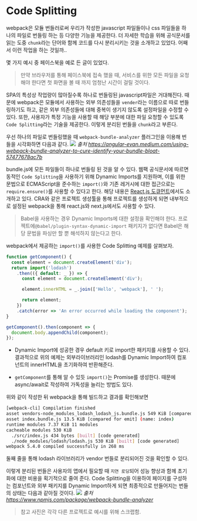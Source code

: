 # Code Splitting

webpack은 모듈 번들러로써 우리가 작성한 javascript 파일들이나 css 파일들을 하나의 파일로 번들링 하는 등 다양한 기능을 제공한다. 더 자세한 학습을 위해 공식문서를 읽는 도중 `chunk`라는 단어와 함께 코드를 다시 분리시키는 것을 소개하고 있었다. 어째서 이런 작업을 하는 것일까..

몇 가지 예시 중 페이스북을 예로 든 글이 있었다.

> 만약 브라우저를 통해 페이스북에 접속 했을 때, 서비스를 위한 모든 파일을 요청해야 한다면 첫 화면을 볼 때 까지 엄청난 시간이 걸릴 것이다.

SPA의 특성상 작업량이 많아질수록 하나로 번들링된 javascript파일은 거대해진다. 때문에 webpack은 모듈에서 사용하는 외부 의존성들을 `vender`라는 이름으로 따로 번들링하기도 하고, 같은 외부 의존성들에 대해 중복이 생기지 않도록 설정파일을 수정할 수 있다. 또한, 사용자가 특정 기능을 사용할 때 해당 부분에 대한 파일 요청할 수 있도록 `Code Splitting`라는 기술을 제공한다. 이렇게 분리된 번들을 `chunk`라고 부른다.

우선 하나의 파일로 번들링했을 때 `webpack-bundle-analyzer` 플러그인을 이용해 번들을 시각화하면 다음과 같다.
![](https://miro.medium.com/max/700/1*Tzo7ki8deVX0ADRFCm1E7Q.png)
_출처 https://angular-evan.medium.com/using-webpack-bundle-analyzer-to-cure-identify-your-bundle-bloat-57477678ac7b_

bundle.js에 모든 파일들이 하나로 번들링 된 것을 알 수 있다. 웹팩 공식문서에 따르면 동적인 `Code Splitting`을 사용하기 위해 Dynamic Imports를 지원하며, 이를 위한 문법으로 ECMAScript을 준수하는 `import()`와 기존 레거시에 대한 접근으로는 `require.ensure()`를 사용할 수 있다고 한다. 해당 내용은 [React.js 도큐먼트](https://reactjs.org/docs/code-splitting.html#import)에서도 소개하고 있다. CRA와 같은 프로젝트 생성툴을 통해 프로젝트를 생성하게 되면 내부적으로 설정된 webpack을 통해 react.js와 next.js에서도 사용할 수 있다.

> Babel을 사용하는 경우 Dynamic Imports에 대한 설정을 확인해야 한다.
> 프로젝트에`@babel/plugin-syntax-dynamic-import` 패키지가 없다면 Babel은 해당 문법을 파싱만 할 뿐 해석하지 않는다고 한다.

webpack에서 제공하는 `import()`를 사용한 Code Splitting 예제를 살펴보자.

```javascript
function getComponent() {
  const element = document.createElement('div');
  return import('lodash')
    .then(({ default: _ }) => {
      const element = document.createElement('div');

      element.innerHTML = _.join(['Hello', 'webpack'], ' ');

      return element;
    })
    .catch(error => 'An error occurred while loading the component');
}

getComponent().then(component => {
  document.body.appendChild(component);
});
```

- Dynamic Import에 성공한 경우 default 키로 import한 패키지를 사용할 수 있다. 결과적으로 위의 예제는 외부라이브러리인 lodash를 Dynamic Import하여 컴포넌트의 innerHTML을 초기화하여 반환해준다.

- `getComponent`를 통해 알 수 있듯 `import()`는 Promise를 생성한다. 때문에 async/await로 작성하여 가독성을 늘리는 방법도 있다.

위와 같이 작성한 뒤 webpack을 통해 빌드하고 결과를 확인해보면

```bash
[webpack-cli] Compilation finished
asset vendors-node_modules_lodash_lodash_js.bundle.js 549 KiB [compared for emit] (id hint: vendors)
asset index.bundle.js 13.5 KiB [compared for emit] (name: index)
runtime modules 7.37 KiB 11 modules
cacheable modules 530 KiB
  ./src/index.js 434 bytes [built] [code generated]
  ./node_modules/lodash/lodash.js 530 KiB [built] [code generated]
webpack 5.4.0 compiled successfully in 268 ms
```

둘째 줄을 통해 lodash 라이브러리가 vendor 번들로 분리되어진 것을 확인할 수 있다.

이렇게 분리된 번들은 사용자의 앱에서 필요할 때 `지연 로딩`되어 성능 향상과 함께
초기화에 대한 비용을 획기적으로 줄여 준다. Code Splitting을 이용하여 페이지를 구성하는 컴포넌트와 외부 패키지를 Dynamic Import하게 되면 최종적으로 만들어지는 번들의 상태는 다음과 같아질 것이다.
![](https://cloud.githubusercontent.com/assets/302213/20628702/93f72404-b338-11e6-92d4-9a365550a701.gif)
_출처 https://www.npmjs.com/package/webpack-bundle-analyzer_

> 참고 사진은 각각 다른 프로젝트로 예시를 위해 스크랩함.
